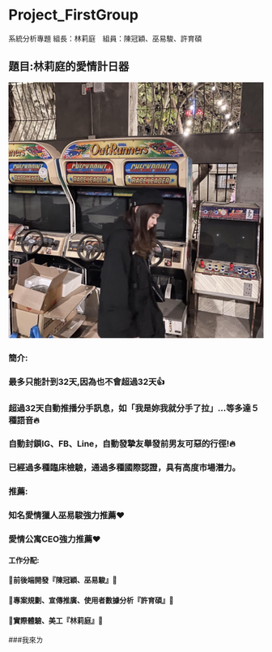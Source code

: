 # Project_FirstGroup
系統分析專題 組長：林莉庭　組員：陳冠穎、巫易駿、許育碩
## 題目:林莉庭的愛情計日器
![林莉庭](72470931_2628150010633814_1066276071327924224_o.jpg "林莉庭")
### 簡介:
### 最多只能計到32天,因為也不會超過32天:+1:
### 超過32天自動推播分手訊息，如「我是妳我就分手了拉」...等多達５種語音:fire:
### 自動封鎖IG、FB、Line，自動發摯友舉發前男友可惡的行徑!:fire:
### 已經過多種臨床檢驗，通過多種國際認證，具有高度市場潛力。
### 推薦:
### 知名愛情獵人巫易駿強力推薦:heart:
### 愛情公寓CEO強力推薦:heart:
#### 工作分配:
#### :vibration_mode:前後端開發『陳冠穎、巫易駿』:vibration_mode:
#### :file_folder:專案規劃、宣傳推廣、使用者數據分析『許育碩』:file_folder:
#### :crystal_ball:實際體驗、美工『林莉庭』:crystal_ball:
###我來ㄌ
